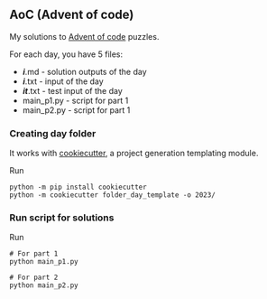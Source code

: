 ## AoC (Advent of code)

My solutions to [Advent of code](https://adventofcode.com/) puzzles.

For each day, you have 5 files:
* **_i_**.md - solution outputs of the day
* **_i_**.txt - input of the day
* **_it_**.txt - test input of the day
* main_p1.py - script for part 1
* main_p2.py - script for part 1

### Creating day folder

It works with [cookiecutter](https://cookiecutter.readthedocs.io/en/stable/index.html), a project generation templating module.


Run
```
python -m pip install cookiecutter
python -m cookiecutter folder_day_template -o 2023/
```

### Run script for solutions
Run
```
# For part 1
python main_p1.py

# For part 2
python main_p2.py
```